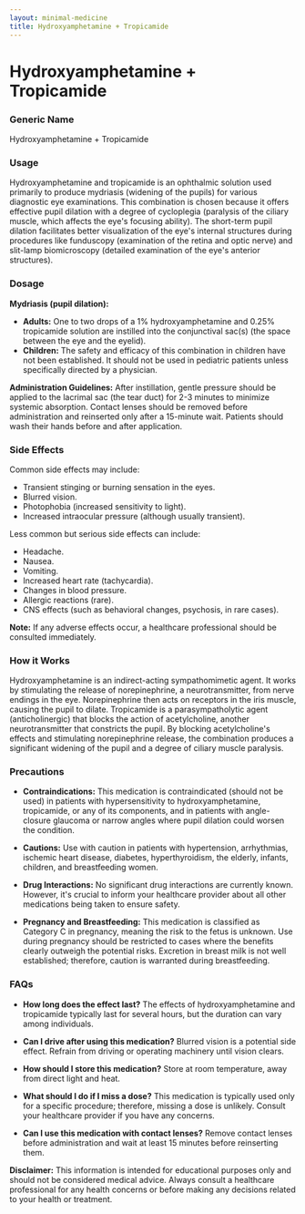 ```yaml
---
layout: minimal-medicine
title: Hydroxyamphetamine + Tropicamide
---
```


# Hydroxyamphetamine + Tropicamide
### Generic Name
Hydroxyamphetamine + Tropicamide

### Usage
Hydroxyamphetamine and tropicamide is an ophthalmic solution used primarily to produce mydriasis (widening of the pupils) for various diagnostic eye examinations.  This combination is chosen because it offers effective pupil dilation with a degree of cycloplegia (paralysis of the ciliary muscle, which affects the eye's focusing ability).  The short-term pupil dilation facilitates better visualization of the eye's internal structures during procedures like funduscopy (examination of the retina and optic nerve) and slit-lamp biomicroscopy (detailed examination of the eye's anterior structures).


### Dosage
**Mydriasis (pupil dilation):**

* **Adults:**  One to two drops of a 1% hydroxyamphetamine and 0.25% tropicamide solution are instilled into the conjunctival sac(s) (the space between the eye and the eyelid).
* **Children:** The safety and efficacy of this combination in children have not been established.  It should not be used in pediatric patients unless specifically directed by a physician.


**Administration Guidelines:** After instillation, gentle pressure should be applied to the lacrimal sac (the tear duct) for 2-3 minutes to minimize systemic absorption.  Contact lenses should be removed before administration and reinserted only after a 15-minute wait.  Patients should wash their hands before and after application.


### Side Effects
Common side effects may include:

* Transient stinging or burning sensation in the eyes.
* Blurred vision.
* Photophobia (increased sensitivity to light).
* Increased intraocular pressure (although usually transient).


Less common but serious side effects can include:

* Headache.
* Nausea.
* Vomiting.
* Increased heart rate (tachycardia).
* Changes in blood pressure.
* Allergic reactions (rare).
* CNS effects (such as behavioral changes, psychosis, in rare cases).

**Note:** If any adverse effects occur, a healthcare professional should be consulted immediately.


### How it Works
Hydroxyamphetamine is an indirect-acting sympathomimetic agent. It works by stimulating the release of norepinephrine, a neurotransmitter, from nerve endings in the eye.  Norepinephrine then acts on receptors in the iris muscle, causing the pupil to dilate.  Tropicamide is a parasympatholytic agent (anticholinergic) that blocks the action of acetylcholine, another neurotransmitter that constricts the pupil.  By blocking acetylcholine's effects and stimulating norepinephrine release, the combination produces a significant widening of the pupil and a degree of ciliary muscle paralysis.


### Precautions
* **Contraindications:** This medication is contraindicated (should not be used) in patients with hypersensitivity to hydroxyamphetamine, tropicamide, or any of its components, and in patients with angle-closure glaucoma or narrow angles where pupil dilation could worsen the condition.

* **Cautions:** Use with caution in patients with hypertension, arrhythmias, ischemic heart disease, diabetes, hyperthyroidism, the elderly, infants, children, and breastfeeding women.

* **Drug Interactions:** No significant drug interactions are currently known. However, it's crucial to inform your healthcare provider about all other medications being taken to ensure safety.

* **Pregnancy and Breastfeeding:** This medication is classified as Category C in pregnancy, meaning the risk to the fetus is unknown. Use during pregnancy should be restricted to cases where the benefits clearly outweigh the potential risks. Excretion in breast milk is not well established; therefore, caution is warranted during breastfeeding.


### FAQs
* **How long does the effect last?** The effects of hydroxyamphetamine and tropicamide typically last for several hours, but the duration can vary among individuals.

* **Can I drive after using this medication?** Blurred vision is a potential side effect.  Refrain from driving or operating machinery until vision clears.

* **How should I store this medication?** Store at room temperature, away from direct light and heat.

* **What should I do if I miss a dose?** This medication is typically used only for a specific procedure; therefore, missing a dose is unlikely.  Consult your healthcare provider if you have any concerns.

* **Can I use this medication with contact lenses?**  Remove contact lenses before administration and wait at least 15 minutes before reinserting them.

**Disclaimer:** This information is intended for educational purposes only and should not be considered medical advice. Always consult a healthcare professional for any health concerns or before making any decisions related to your health or treatment.
